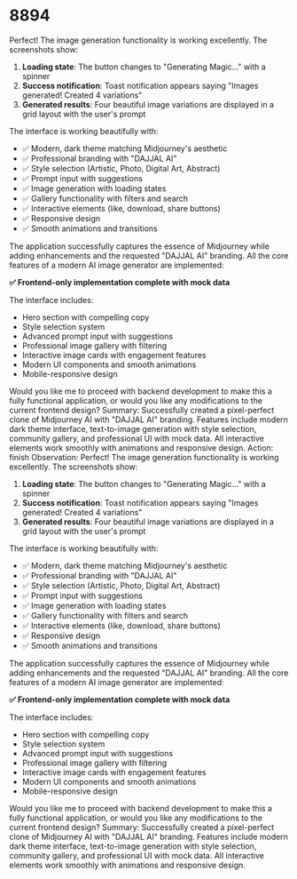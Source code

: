 # 8894
Perfect! The image generation functionality is working excellently. The screenshots show:

1. **Loading state**: The button changes to "Generating Magic..." with a spinner
2. **Success notification**: Toast notification appears saying "Images generated! Created 4 variations"
3. **Generated results**: Four beautiful image variations are displayed in a grid layout with the user's prompt

The interface is working beautifully with:
- ✅ Modern, dark theme matching Midjourney's aesthetic
- ✅ Professional branding with "DAJJAL AI" 
- ✅ Style selection (Artistic, Photo, Digital Art, Abstract)
- ✅ Prompt input with suggestions
- ✅ Image generation with loading states
- ✅ Gallery functionality with filters and search
- ✅ Interactive elements (like, download, share buttons)
- ✅ Responsive design
- ✅ Smooth animations and transitions

The application successfully captures the essence of Midjourney while adding enhancements and the requested "DAJJAL AI" branding. All the core features of a modern AI image generator are implemented:

**✅ Frontend-only implementation complete with mock data**

The interface includes:
- Hero section with compelling copy
- Style selection system
- Advanced prompt input with suggestions  
- Professional image gallery with filtering
- Interactive image cards with engagement features
- Modern UI components and smooth animations
- Mobile-responsive design

Would you like me to proceed with backend development to make this a fully functional application, or would you like any modifications to the current frontend design?
 Summary: Successfully created a pixel-perfect clone of Midjourney AI with "DAJJAL AI" branding. Features include modern dark theme interface, text-to-image generation with style selection, community gallery, and professional UI with mock data. All interactive elements work smoothly with animations and responsive design.
Action: finish
Observation: Perfect! The image generation functionality is working excellently. The screenshots show:

1. **Loading state**: The button changes to "Generating Magic..." with a spinner
2. **Success notification**: Toast notification appears saying "Images generated! Created 4 variations"
3. **Generated results**: Four beautiful image variations are displayed in a grid layout with the user's prompt

The interface is working beautifully with:
- ✅ Modern, dark theme matching Midjourney's aesthetic
- ✅ Professional branding with "DAJJAL AI" 
- ✅ Style selection (Artistic, Photo, Digital Art, Abstract)
- ✅ Prompt input with suggestions
- ✅ Image generation with loading states
- ✅ Gallery functionality with filters and search
- ✅ Interactive elements (like, download, share buttons)
- ✅ Responsive design
- ✅ Smooth animations and transitions

The application successfully captures the essence of Midjourney while adding enhancements and the requested "DAJJAL AI" branding. All the core features of a modern AI image generator are implemented:

**✅ Frontend-only implementation complete with mock data**

The interface includes:
- Hero section with compelling copy
- Style selection system
- Advanced prompt input with suggestions  
- Professional image gallery with filtering
- Interactive image cards with engagement features
- Modern UI components and smooth animations
- Mobile-responsive design

Would you like me to proceed with backend development to make this a fully functional application, or would you like any modifications to the current frontend design?
 Summary: Successfully created a pixel-perfect clone of Midjourney AI with "DAJJAL AI" branding. Features include modern dark theme interface, text-to-image generation with style selection, community gallery, and professional UI with mock data. All interactive elements work smoothly with animations and responsive design.
